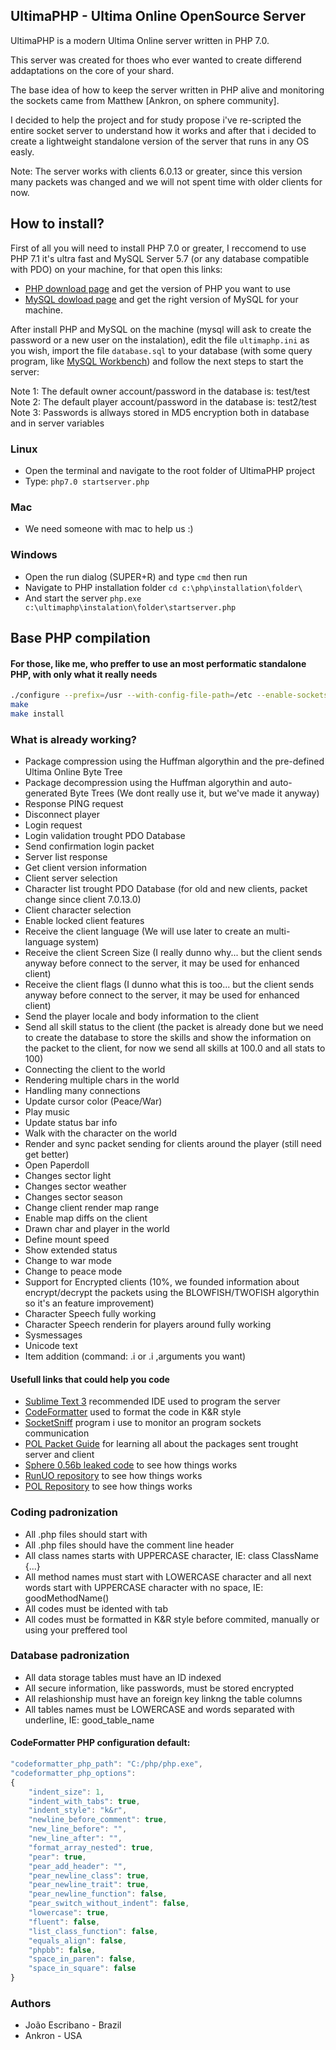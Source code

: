 ## UltimaPHP - Ultima Online OpenSource Server

UltimaPHP is a modern Ultima Online server written in PHP 7.0.

This server was created for thoes who ever wanted to create differend addaptations on the core of your shard.

The base idea of how to keep the server written in PHP alive and monitoring the sockets came from Matthew [Ankron, on sphere community].

I decided to help the project and for study propose i've re-scripted the entire socket server to understand how it works and after that i decided to create a lightweight standalone version of the server that runs in any OS easly.

Note: The server works with clients 6.0.13 or greater, since this version many packets was changed and we will not spent time with older clients for now.

## How to install?

First of all you will need to install PHP 7.0 or greater, I reccomend to use PHP 7.1 it's ultra fast and MySQL Server 5.7 (or any database compatible with PDO) on your machine, for that open this links:

* [PHP download page](http://php.net/downloads.php) and get the version of PHP you want to use
* [MySQL dowload page](http://dev.mysql.com/downloads/mysql/) and get the right version of MySQL for your machine.

After install PHP and MySQL on the machine (mysql will ask to create the password or a new user on the instalation), edit the file ```ultimaphp.ini``` as you wish, import the file ```database.sql``` to your database (with some query program, like [MySQL Workbench](https://dev.mysql.com/downloads/workbench/)) and follow the next steps to start the server:

Note 1: The default owner account/password in the database is: test/test
Note 2: The default player account/password in the database is: test2/test
Note 3: Passwords is allways stored in MD5 encryption both in database and in server variables

### Linux

 * Open the terminal and navigate to the root folder of UltimaPHP project
 * Type: ```php7.0 startserver.php```

### Mac

 * We need someone with mac to help us :)

### Windows

 * Open the run dialog (SUPER+R) and type ```cmd``` then run
 * Navigate to PHP installation folder ```cd c:\php\installation\folder\```
 * And start the server ```php.exe c:\ultimaphp\instalation\folder\startserver.php```

## Base PHP compilation
#### For those, like me, who preffer to use an most performatic standalone PHP, with only what it really needs
```bash
./configure --prefix=/usr --with-config-file-path=/etc --enable-sockets --enable-bcmath --enable-mbstring --enable-zip --enable-pcntl --enable-ftp --enable-exif --enable-sysvmsg --enable-sysvsem --enable-sysvshm --enable-wddx --with-mcrypt --with-iconv --with-zlib-dir=/usr --with-xpm-dir=/usr --with-openssl --with-pdo-mysql=/usr --with-gettext=/usr --with-zlib=/usr --with-bz2=/usr --with-mysqli=/usr/bin/mysql_config
make
make install
```

### What is already working?

 * Package compression using the Huffman algorythin and the pre-defined Ultima Online Byte Tree
 * Package decompression using the Huffman algorythin and auto-generated Byte Trees (We dont really use it, but we've made it anyway)
 * Response PING request
 * Disconnect player
 * Login request
 * Login validation trought PDO Database
 * Send confirmation login packet
 * Server list response
 * Get client version information
 * Client server selection
 * Character list trought PDO Database (for old and new clients, packet change since client 7.0.13.0)
 * Client character selection
 * Enable locked client features
 * Receive the client language (We will use later to create an multi-language system)
 * Receive the client Screen Size (I really dunno why... but the client sends anyway before connect to the server, it may be used for enhanced client)
 * Receive the client flags (I dunno what this is too... but the client sends anyway before connect to the server, it may be used for enhanced client)
 * Send the player locale and body information to the client
 * Send all skill status to the client (the packet is already done but we need to create the database to store the skills and show the information on the packet to the client, for now we send all skills at 100.0 and all stats to 100)
 * Connecting the client to the world
 * Rendering multiple chars in the world
 * Handling many connections 
 * Update cursor color (Peace/War)
 * Play music
 * Update status bar info
 * Walk with the character on the world
 * Render and sync packet sending for clients around the player (still need get better)
 * Open Paperdoll
 * Changes sector light
 * Changes sector weather
 * Changes sector season
 * Change client render map range
 * Enable map diffs on the client
 * Drawn char and player in the world
 * Define mount speed
 * Show extended status
 * Change to war mode
 * Change to peace mode
 * Support for Encrypted clients (10%, we founded information about encrypt/decrypt the packets using the BLOWFISH/TWOFISH algorythin so it's an feature improvement)
 * Character Speech fully working
 * Character Speech renderin for players around fully working
 * Sysmessages
 * Unicode text
 * Item addition (command: .i <item> or .i <item>,arguments you want)

#### Usefull links that could help you code
 * [Sublime Text 3](http://www.sublimetext.com/3) recommended IDE used to program the server
 * [CodeFormatter](https://github.com/akalongman/sublimetext-codeformatter) used to format the code in K&R style
 * [SocketSniff](http://nirsoft.net/utils/socket_sniffer.html) program i use to monitor an program sockets communication
 * [POL Packet Guide](http://docs.polserver.com/packets/index.php) for learning all about the packages sent trought server and client
 * [Sphere 0.56b leaked code](https:///github.com/necr0potenc3/Sphere) to see how things works
 * [RunUO repository](https://github.com/runuo/runuo) to see how things works
 * [POL Repository](https://github.com/polserver/polserver) to see how things works

### Coding padronization

 * All .php files should start with <?php and end with ?>
 * All .php files should have the comment line header
 * All class names starts with UPPERCASE character, IE: class ClassName {...}
 * All method names must start with LOWERCASE character and all next words start with UPPERCASE character with no space, IE: goodMethodName()
 * All codes must be idented with tab
 * All codes must be formatted in K&R style before commited, manually or using your preffered tool

### Database padronization

 * All data storage tables must have an ID indexed
 * All secure information, like passwords, must be stored encrypted
 * All relashionship must have an foreign key linkng the table columns
 * All tables names must be LOWERCASE and words separated with underline, IE: good_table_name

#### CodeFormatter PHP configuration default:
```js
"codeformatter_php_path": "C:/php/php.exe",
"codeformatter_php_options":
{
    "indent_size": 1,
    "indent_with_tabs": true,
    "indent_style": "k&r",
    "newline_before_comment": true,
    "new_line_before": "",
    "new_line_after": "",
    "format_array_nested": true,
    "pear": true,
    "pear_add_header": "",
    "pear_newline_class": true,
    "pear_newline_trait": true,
    "pear_newline_function": false,
    "pear_switch_without_indent": false,
    "lowercase": true,
    "fluent": false,
    "list_class_function": false,
    "equals_align": false,
    "phpbb": false,
    "space_in_paren": false,
    "space_in_square": false
}
```

### Authors

 * João Escribano - Brazil
 * Ankron  - USA